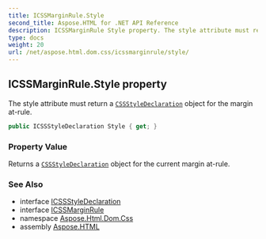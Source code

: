 ```yaml
---
title: ICSSMarginRule.Style
second_title: Aspose.HTML for .NET API Reference
description: ICSSMarginRule Style property. The style attribute must return a CSSStyleDeclaration object for the margin at-rule
type: docs
weight: 20
url: /net/aspose.html.dom.css/icssmarginrule/style/
---
```

## ICSSMarginRule.Style property

The style attribute must return a [`CSSStyleDeclaration`](../../icssstyledeclaration/) object for the margin at-rule.

```csharp
public ICSSStyleDeclaration Style { get; }
```

### Property Value

Returns a [`CSSStyleDeclaration`](../../icssstyledeclaration/) object for the current margin at-rule.

### See Also

* interface [ICSSStyleDeclaration](../../icssstyledeclaration/)
* interface [ICSSMarginRule](../)
* namespace [Aspose.Html.Dom.Css](../../../aspose.html.dom.css/)
* assembly [Aspose.HTML](../../../)
